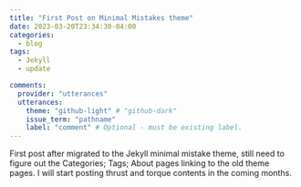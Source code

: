 ```yaml
---
title: "First Post on Minimal Mistakes theme"
date: 2023-03-20T23:34:30-04:00
categories:
  - blog
tags:
  - Jekyll
  - update

comments:
  provider: "utterances"
  utterances:
    theme: "github-light" # "github-dark"
    issue_term: "pathname"
    label: "comment" # Optional - must be existing label.
---
```


First post after migrated to the Jekyll minimal mistake theme, still need to figure out the Categories; Tags; About pages linking to the old theme pages. I will start posting thrust and torque contents in the coming months.

